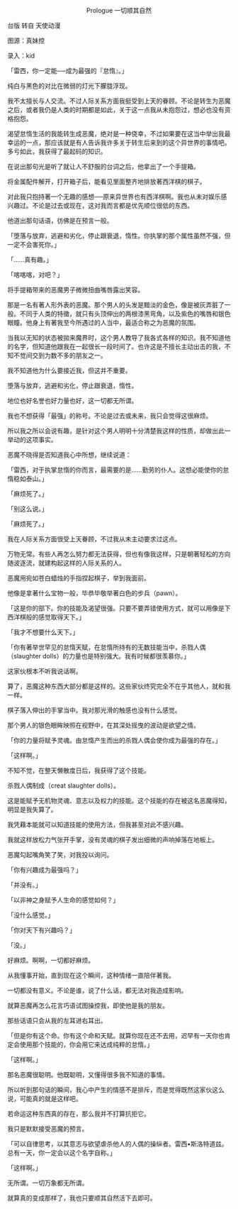 <p align="center">Prologue 一切顺其自然</p>

台版 转自 天使动漫

图源：真妹控

录入：kid

「雷西，你一定能──成为最强的『怠惰』。」

纯白与黑色的对比在微弱的灯光下朦胧浮现。

我不太擅长与人交流。不过人际关系方面我挺受到上天的眷顾。不论是转生为恶魔之后，或者我仍是人类的时期都是如此，关于这一点我从未抱怨过，想必也没有资格抱怨。

渴望怠惰生活的我能转生成恶魔，绝对是一种侥幸，不过如果要在这当中举出我最幸运的一点，那应该就是有人告诉我许多关于转生后来到的这个异世界的事情吧。多亏如此，我获得了最起码的知识。

在说出那句光是听了就让人不舒服的台词之后，他拿出了一个手提箱。

将金属配件解开，打开箱子后，能看见里面整齐地排放著西洋棋的棋子。

对此我只抱持著一个无趣的感想──原来异世界也有西洋棋啊。我也从未对娱乐感兴趣过。不论是过去或现在，这对我而言都是优先顺位很低的东西。

他道出那句话语，彷佛是在预言一般。

「堕落与放弃，逃避和劣化，停止跟衰退，惰性。你执掌的那个属性虽然不强，但一定不会害死你。」

「……真有趣。」

「喀喀喀，对吧？」

将手提箱带来的恶魔男子微微扭曲嘴唇露出笑容。

那是一名有著人形外表的恶魔。那个男人的头发是黯淡的金色，像是被灰弄脏了一般。不同于人类的特徵，就只有头顶伸出的两根漆黑弯角，以及紫色的嘴唇和银色眼瞳。他身上有著我至今所遇过的人当中，最适合称之为恶魔的氛围。

当我以无知的状态被拋来魔界时，这个男人教导了我各式各样的知识。我不知道他的名字，但知道他跟我在一起很长一段时间了。也许这是不擅长主动出击的我，不知不觉间交到为数不多的朋友之一。

我不知道他为什么要接近我，但这并不重要。

堕落与放弃，逃避和劣化，停止跟衰退，惰性。

地位也好名誉也好力量也好，这一切都无所谓。

我也不想获得「最强」的称号。不论是过去或未来，我只会觉得这很麻烦。

所以我之所以会说有趣，是针对这个男人明明十分清楚我这样的性质，却做出此一举动的这项事实。

恶魔不晓得是否知道我心中所想，继续说道：

「雷西，对于执掌怠惰的你而言，最需要的是……勤劳的仆人。这想必能使你的怠惰稳如泰山。」

「麻烦死了。」

「别这么说。」

「麻烦死了。」

我在人际关系方面很受上天眷顾，不过我从未主动要求过这点。

万物无常。有些人再怎么努力都无法获得，但也有像我这样，只是朝著轻松的方向随波逐流，就建构起这样的人际关系的人。

恶魔用宛如苍白蜡烛的手指捏起棋子，举到我面前。

他像是拿著什么宝物一般，毕恭毕敬举著白色的步兵（pawn）。

「这是你的部下。你的技能及渴望很强。只要不要弄错使用方式，就可以用像是下西洋棋般的感觉取得天下。」

「我才不想要什么天下。」

「你有著举世罕见的怠惰天赋，在怠惰所持有的无数技能当中，杀戮人偶（slaughter dolls）的力量也是特别强大。我有时候都很羡慕你。」

这家伙根本不听我说话啊。

算了，恶魔这种东西大部分都是这样的。这些家伙终究完全不在乎其他人，就和我一样。

棋子落入伸出的手掌当中。我对那光滑的触感也没有什么感觉。

那个男人的银色眼眸映照在视野中，在其深处摇曳的波动是欲望之情。

「你的力量将赋予灵魂。由怠惰产生而出的杀戮人偶会使你成为最强的存在。」

「这样啊。」

不知不觉，在整天懒散度日后，我获得了这个技能。

杀戮人偶制成（creat slaughter dolls）。

这是能赋予无机物灵魂、意志以及权力的技能。这个技能的存在被这名恶魔得知，明显是我失算了。

我凭藉本能就可以知道技能的使用方法，但我甚至对此不感兴趣。

我就这样放松力气张开手掌，没有灵魂的棋子发出细微的声响掉落在地板上。

恶魔勾起嘴角笑了笑，对我投以询问。

「你有兴趣成为最强吗？」

「并没有。」

「以非神之身赋予人生命的感觉如何？」

「没什么感觉。」

「你对天下有兴趣吗？」

「没。」

好麻烦。啊啊，一切都好麻烦。

从我懂事开始，直到现在这个瞬间，这种情绪一直陪伴著我。

一切都没有意义。不论是谁，说了什么话，都无法对我造成影响。

就算恶魔再怎么花言巧语试图操控我，即使他是我的朋友。

那些话语只会从我的左耳进右耳出。

「但是你有这个命。你有这个命和天赋。就算你现在还不去用，迟早有一天你也肯定会使用那个技能的，你会用它来达成纯粹的怠惰。」

「这样啊。」

那名恶魔很聪明。他既聪明，又懂得很多我不知道的事情。

所以听到那句话的瞬间，我心中产生的情感不是排斥，而是觉得既然这家伙这么说，可能真的就是这样吧。

若命运这种东西真的存在，那么我并不打算抗拒它。

我只是默默接受恶魔的预言。

「可以自律思考，以其意志与欲望虐杀他人的人偶的操纵者。雷西•斯洛特道兹。总有一天，你一定会以这个名字自称。」

「这样啊。」

无所谓。一切万象都无所谓。

就算真的变成那样了，我也只要顺其自然活下去即可。

